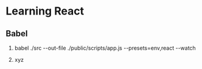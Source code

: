 # Learning React

## Babel

1. babel ./src --out-file ./public/scripts/app.js --presets=env,react --watch

2. xyz
